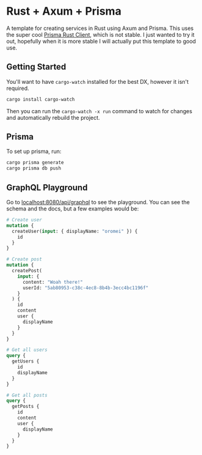 # Rust + Axum + Prisma

A template for creating services in Rust using Axum and Prisma. This uses the super cool [Prisma Rust Client](https://github.com/Brendonovich/prisma-client-rust), which is not stable. I just wanted to try it out, hopefully when it is more stable I will actually put this template to good use.

## Getting Started

You'll want to have `cargo-watch` installed for the best DX, however it isn't required.

```bash
cargo install cargo-watch
```

Then you can run the `cargo-watch -x run` command to watch for changes and automatically rebuild the project.

## Prisma

To set up prisma, run:

```bash
cargo prisma generate
cargo prisma db push
```

## GraphQL Playground

Go to [localhost:8080/api/graphql](http://localhost:8080/api/graphql) to see the playground. You can see the schema and the docs, but a few examples would be:

```graphql
# Create user
mutation {
  createUser(input: { displayName: "oromei" }) {
    id
  }
}

# Create post
mutation {
  createPost(
    input: {
      content: "Woah there!"
      userId: "5ab80953-c38c-4ec8-8b4b-3ecc4bc1196f"
    }
  ) {
    id
    content
    user {
      displayName
    }
  }
}

# Get all users
query {
  getUsers {
    id
    displayName
  }
}

# Get all posts
query {
  getPosts {
    id
    content
    user {
      displayName
    }
  }
}
```
